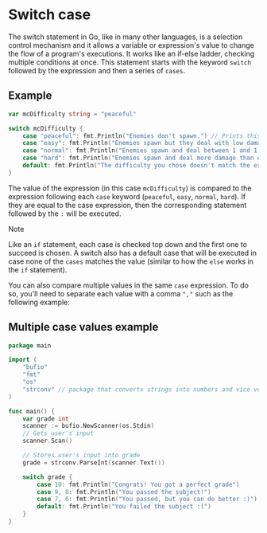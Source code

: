 # Switch case

The switch statement in Go, like in many other languages, is a selection control mechanism and it allows a variable or expression's value to change the flow of a program's executions. It works like an if-else ladder, checking multiple conditions at once. This statement starts with the keyword `switch` followed by the expression and then a series of `cases`.

## Example
```Go
var mcDifficulty string = "peaceful"

switch mcDifficulty {
    case "peaceful": fmt.Println("Enemies don't spawn.") // Prints this statement
    case "easy": fmt.Println("Enemies spawn but they deal with low damage.")
    case "normal": fmt.Println("Enemies spawn and deal between 1 and 1.5 hearts of damage.")
    case "hard": fmt.Println("Enemies spawn and deal more damage than on normal.") 
    default: fmt.Println("The difficulty you chose doesn't match the existing ones.") 
}
```

The value of the expression (in this case `mcDifficulty`) is compared to the expression following each `case` keyword (`peaceful`, `easy`, `normal`, `hard`). If they are equal to the case expression, then the corresponding statement followed by the `:` will be executed.


> [!NOTE]
> Like an `if` statement, each case is checked top down and the first one to succeed is chosen. A switch also has a default case that will be executed in case none of the `cases` matches the value (similar to how the `else` works in the `if` statement).

You can also compare multiple values in the same `case` expression. To do so, you'll need to separate each value with a comma `","` such as the following example:

## Multiple case values example
```Go
package main 

import (
	"bufio"
	"fmt"
	"os"
	"strconv" // package that converts strings into numbers and vice versa
)

func main() {
    var grade int
    scanner := bufio.NewScanner(os.Stdin)
    // Gets user's input
    scanner.Scan()

    // Stores user's input into grade
    grade = strconv.ParseInt(scanner.Text())

    switch grade {
        case 10: fmt.Println("Congrats! You got a perfect grade")
        case 9, 8: fmt.Println("You passed the subject!")
        case 7, 6: fmt.Println("You passed, but you can do better :)")
        default: fmt.Println("You failed the subject :(")
    }
}
```


